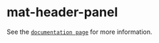 # mat-header-panel

See the [`documentation page`](http://expandjs.com/elements/mat-header-panel) for more information.